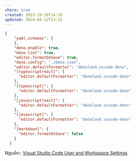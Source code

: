 ```yaml
---
share: true
created: 2023-10-30T14:29
updated: 2024-04-12T13:22
---
```


```json
{
    "yaml.schemas": {
    },
    "deno.enable": true,
    "deno.lint": true,
    "editor.formatOnSave": true,
    "deno.config": "./deno.json",
    "editor.defaultFormatter": "denoland.vscode-deno",
    "[typescriptreact]": {
      "editor.defaultFormatter": "denoland.vscode-deno"
    },
    "[typescript]": {
      "editor.defaultFormatter": "denoland.vscode-deno"
    },
    "[javascriptreact]": {
      "editor.defaultFormatter": "denoland.vscode-deno"
    },
    "[javascript]": {
      "editor.defaultFormatter": "denoland.vscode-deno"
    },
    "[markdown]": {
      "editor.formatOnSave": false
    }
  }
```
Nguồn:: [Visual Studio Code User and Workspace Settings](https://code.visualstudio.com/docs/getstarted/settings)